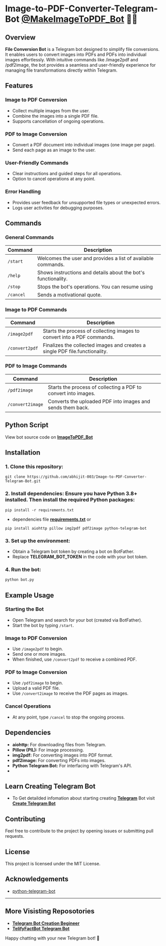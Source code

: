 # Image-to-PDF-Converter-Telegram-Bot [@MakeImageToPDF_Bot](https://t.me/MakeImageToPDF_Bot) 🤖🎉

## Overview
**File Conversion Bot** is a Telegram bot designed to simplify file conversions. It enables users to convert images into PDFs and PDFs into individual images effortlessly. With intuitive commands like /image2pdf and /pdf2image, the bot provides a seamless and user-friendly experience for managing file transformations directly within Telegram.

## Features
### Image to PDF Conversion

  - Collect multiple images from the user.
  - Combine the images into a single PDF file.
  - Supports cancellation of ongoing operations.
### PDF to Image Conversion

  - Convert a PDF document into individual images (one image per page).
  - Send each page as an image to the user.
### User-Friendly Commands

  - Clear instructions and guided steps for all operations.
  - Option to cancel operations at any point.
### Error Handling

  - Provides user feedback for unsupported file types or unexpected errors.
  - Logs user activities for debugging purposes.

## Commands
### General Commands
| Command               | Description                                                        |
|-----------------------|--------------------------------------------------------------------|
| `/start`             | Welcomes the user and provides a list of available commands.       |
| `/help`              | Shows instructions and details about the bot's functionality.                                           |
| `/stop`             | Stops the bot's operations. You can resume using                   |
| `/cancel`             | Sends a motivational quote.                                        |


### Image to PDF Commands
| Command               | Description                                                        |
|-----------------------|--------------------------------------------------------------------|
| `/image2pdf`             | Starts the process of collecting images to convert into a PDF commands.       |
| `/convert2pdf`              | Finalizes the collected images and creates a single PDF file.functionality.                                           |


### PDF to Image Commands
| Command               | Description                                                        |
|-----------------------|--------------------------------------------------------------------|
| `/pdf2image`             | Starts the process of collecting a PDF to convert into images.       |
| `/convert2image`              | Converts the uploaded PDF into images and sends them back.                                           |


## Python Script
View bot source code on [**ImageToPDF_Bot**](https://github.com/abhijit-003/Image-to-PDF-Converter-Telegram-Bot/blob/main/Image%20to%20PDF%20Bot/ImageToPdf.py)

## Installation
### 1. Clone this repository:
```
git clone https://github.com/abhijit-003/Image-to-PDF-Converter-Telegram-Bot.git
```
### 2. Install dependencies: Ensure you have Python 3.8+ installed. Then install the required Python packages:

```
pip install -r requirements.txt
```
- dependencies file [**requirements.txt**](https://github.com/abhijit-003/Image-to-PDF-Converter-Telegram-Bot/blob/main/Image%20to%20PDF%20Bot/requirements.txt)
or
```
pip install aiohttp pillow img2pdf pdf2image python-telegram-bot
```

### 3. Set up the environment:

- Obtain a Telegram bot token by creating a bot on BotFather.
- Replace **TELEGRAM_BOT_TOKEN** in the code with your bot token.
### 4. Run the bot:
```python
python bot.py
```
## Example Usage
### Starting the Bot
- Open Telegram and search for your bot (created via BotFather).
- Start the bot by typing `/start`.
### Image to PDF Conversion
- Use `/image2pdf` to begin.
- Send one or more images.
- When finished, use `/convert2pdf` to receive a combined PDF.
### PDF to Image Conversion
- Use `/pdf2image` to begin.
- Upload a valid PDF file.
- Use `/convert2image` to receive the PDF pages as images.
### Cancel Operations
- At any point, type `/cancel` to stop the ongoing process.

## Dependencies
- **aiohttp:** For downloading files from Telegram.
- **Pillow (PIL):** For image processing.
- **img2pdf:** For converting images into PDF format.
- **pdf2image:** For converting PDFs into images.
- **Python Telegram Bot:** For interfacing with Telegram's API.
- 
## Learn Creating Telegram Bot
- To Get detailded infomation about starting creating [**Telegram**](https://telegram.org/) Bot visit [**Create Telegram Bot**](https://github.com/abhijit-003/How-to-Create-Telegram-Bot)


## Contributing
Feel free to contribute to the project by opening issues or submitting pull requests.

## License
This project is licensed under the MIT License.

## Acknowledgements
- [python-telegram-bot](https://python-telegram-bot.readthedocs.io/en/stable/)

---

## More Visisting Reposotories
- [**Telegram Bot Creation Begineer**](https://github.com/abhijit-003/How-to-Create-Telegram-Bot)<br>
- [**TelifyFactBot Telegram Bot**](https://github.com/abhijit-003/TelifyFactBot-Telegram-bot)


Happy chatting with your new Telegram bot! 🎉
